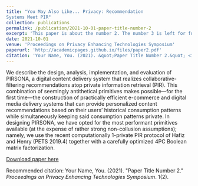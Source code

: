 ```yaml
---
title: "You May Also Like... Privacy: Recommendation
Systems Meet PIR"
collection: publications
permalink: /publication/2021-10-01-paper-title-number-2
excerpt: 'This paper is about the number 2. The number 3 is left for future work.'
date: 2021-10-01
venue: 'Proceedings on Privacy Enhancing Technologies Symposium'
paperurl: 'http://academicpages.github.io/files/paper2.pdf'
citation: 'Your Name, You. (2021). &quot;Paper Title Number 2.&quot; <i>Proceedings on Privacy Enhancing Technologies Symposium</i>. 1(2).'
---
```

We describe the design, analysis, implementation, and evaluation of PIRSONA, a digital content delivery system that realizes collaborative-filtering recommendations atop private information retrieval (PIR). This combination of seemingly antithetical primitives makes possible—for the first time—the construction of practically efficient e-commerce and digital media delivery systems that can provide personalized content recommendations based on their users’ historical consumption patterns while simultaneously keeping said consumption patterns private. In designing PIRSONA, we
have opted for the most performant primitives available (at the expense of rather strong non-collusion assumptions); namely, we use the recent computationally 1-private PIR protocol of Hafiz and Henry (PETS 2019.4) together with a carefully optimized 4PC Boolean matrix factorization.

[Download paper here](http://academicpages.github.io/files/paper2.pdf)

Recommended citation: Your Name, You. (2021). "Paper Title Number 2." <i>Proceedings on Privacy Enhancing Technologies Symposium</i>. 1(2).